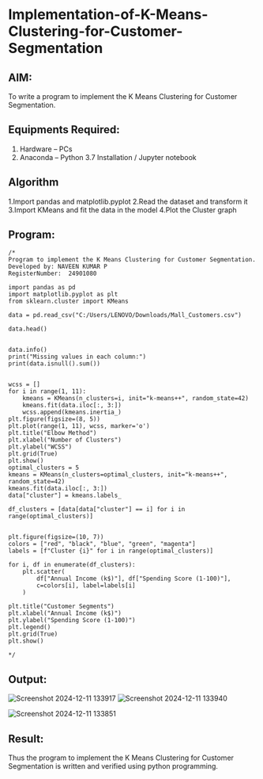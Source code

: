 # Implementation-of-K-Means-Clustering-for-Customer-Segmentation

## AIM:
To write a program to implement the K Means Clustering for Customer Segmentation.

## Equipments Required:
1. Hardware – PCs
2. Anaconda – Python 3.7 Installation / Jupyter notebook

## Algorithm
 1.Import pandas and matplotlib.pyplot
 2.Read the dataset and transform it
 3.Import KMeans and fit the data in the model
 4.Plot the Cluster graph

## Program:
```
/*
Program to implement the K Means Clustering for Customer Segmentation.
Developed by: NAVEEN KUMAR P 
RegisterNumber:  24901080

import pandas as pd
import matplotlib.pyplot as plt
from sklearn.cluster import KMeans

data = pd.read_csv("C:/Users/LENOVO/Downloads/Mall_Customers.csv")

data.head()


data.info()
print("Missing values in each column:")
print(data.isnull().sum())


wcss = []
for i in range(1, 11):
    kmeans = KMeans(n_clusters=i, init="k-means++", random_state=42)
    kmeans.fit(data.iloc[:, 3:]) 
    wcss.append(kmeans.inertia_)
plt.figure(figsize=(8, 5))
plt.plot(range(1, 11), wcss, marker='o')
plt.title("Elbow Method")
plt.xlabel("Number of Clusters")
plt.ylabel("WCSS")
plt.grid(True)
plt.show()
optimal_clusters = 5
kmeans = KMeans(n_clusters=optimal_clusters, init="k-means++", random_state=42)
kmeans.fit(data.iloc[:, 3:])
data["cluster"] = kmeans.labels_

df_clusters = [data[data["cluster"] == i] for i in range(optimal_clusters)]


plt.figure(figsize=(10, 7))
colors = ["red", "black", "blue", "green", "magenta"]
labels = [f"Cluster {i}" for i in range(optimal_clusters)]

for i, df in enumerate(df_clusters):
    plt.scatter(
        df["Annual Income (k$)"], df["Spending Score (1-100)"],
        c=colors[i], label=labels[i]
    )

plt.title("Customer Segments")
plt.xlabel("Annual Income (k$)")
plt.ylabel("Spending Score (1-100)")
plt.legend()
plt.grid(True)
plt.show()

*/
```

## Output:
![Screenshot 2024-12-11 133917](https://github.com/user-attachments/assets/7207cd6f-2a16-4a26-9fa7-772174d21752)
![Screenshot 2024-12-11 133940](https://github.com/user-attachments/assets/ef1da2a1-7778-48d9-8c57-d8874a5032d7)

![Screenshot 2024-12-11 133851](https://github.com/user-attachments/assets/591d9043-686a-4cfa-a8ae-a3c575b83a49)



## Result:
Thus the program to implement the K Means Clustering for Customer Segmentation is written and verified using python programming.
